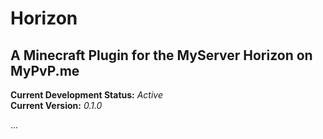 # Horizon

## A Minecraft Plugin for the MyServer Horizon on MyPvP.me

**Current Development Status:** _Active_                  
**Current Version:** _0.1.0_

...